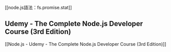 [[node.js語法：fs.promise.stat]]


## Udemy - The Complete Node.js Developer Course (3rd Edition)
[[Node.js - Udemy - The Complete Node.js Developer Course (3rd Edition)]]